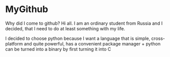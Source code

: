 # MyGithub
Why did I come to github?
Hi all. 
I am an ordinary student from Russia and I decided,
that I need to do at least something with my life.

I decided to choose python because 
I want a language that is simple, cross-platform and quite powerful,
has a convenient package manager
+
python can be turned into a binary by first turning it into С
